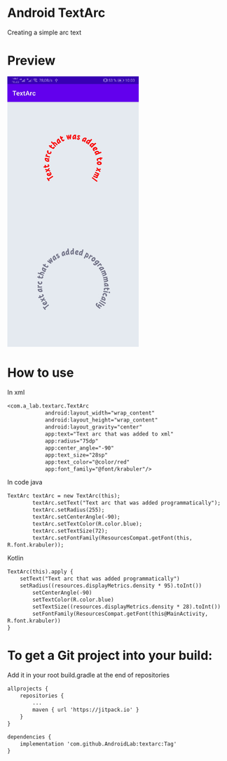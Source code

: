 # Android TextArc

Creating a simple arc text

# Preview

![textarc](./app/assets/photo/screenshot.jpg)

# How to use

In xml

```
<com.a_lab.textarc.TextArc
            android:layout_width="wrap_content"
            android:layout_height="wrap_content"
            android:layout_gravity="center"
            app:text="Text arc that was added to xml"
            app:radius="75dp"
            app:center_angle="-90"
            app:text_size="28sp"
            app:text_color="@color/red"
            app:font_family="@font/krabuler"/>
```

In code
java
```
TextArc textArc = new TextArc(this);
        textArc.setText("Text arc that was added programmatically");
        textArc.setRadius(255);
        textArc.setCenterAngle(-90);
        textArc.setTextColor(R.color.blue);
        textArc.setTextSize(72);
        textArc.setFontFamily(ResourcesCompat.getFont(this, R.font.krabuler));
```
Kotlin
```
TextArc(this).apply {
	setText("Text arc that was added programmatically")
	setRadius((resources.displayMetrics.density * 95).toInt())
        setCenterAngle(-90)
        setTextColor(R.color.blue)
        setTextSize((resources.displayMetrics.density * 28).toInt())
        setFontFamily(ResourcesCompat.getFont(this@MainActivity, R.font.krabuler))
}
```
# To get a Git project into your build:
Add it in your root build.gradle at the end of repositories
```
allprojects {
	repositories {
		...
		maven { url 'https://jitpack.io' }
	}
}
```
```
dependencies {
	implementation 'com.github.AndroidLab:textarc:Tag'
}
```
